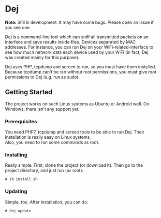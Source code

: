 # Dej
<p><b>Note:</b> Still in development. It may have some bugs. Please open an issue if you see one.</p>

Dej is a command-line tool which can sniff all transmitted packets on an interface and save results inside files. Devices separated by MAC addresses. For instance, you can run Dej on your WiFi-related-interface to see how much network data each device used by your WiFi (in fact, Dej was created mainly for this purpose).

Dej uses PHP, tcpdump and screen to run, so you must have them installed. Because tcpdump can’t be ran without root permissions, you must give root permissions to Dej (e.g. run as sudo).

## Getting Started
The project works on such Linux systems as Ubuntu or Android well. On Windows, there isn't any support yet.

### Prerequisites
You need PHP7, tcpdump and screen tools to be able to run Dej. Their installation is really easy on Linux systems.<br/>
Also, you need to run some commands as root.

### Installing
Really simple. First, clone the project (or download it). Then go to the project directory, and just run (as root):
```
# sh install.sh
```

### Updating
Simple, too. After installation, you can do:
```
# dej update
```